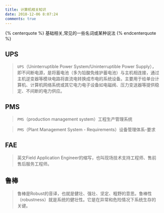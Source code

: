 ```yaml
---
title: 计算机相关知识
date: 2018-12-06 8:07:24
comments: true
---
```


{% centerquote %} 基础相关,常见的一些名词或某种说法 {% endcenterquote %}


## UPS

>`UPS`（Uninterruptible Power System/Uninterruptible Power Supply），即不间断电源，是将蓄电池（多为铅酸免维护蓄电池）与主机相连接，通过主机逆变器等模块电路将直流电转换成市电的系统设备。主要用于给单台计算机、计算机网络系统或其它电力电子设备如电磁阀、压力变送器等提供稳定、不间断的电力供应。


## PMS

> `PMS`（production management system）工程生产管理系统

> `PMS`（Plant Management System - Requirements）设备管理体系-要求


## FAE

> 英文Field Application Engineer的缩写，也叫现场技术支持工程师、售前售后服务工程师。

## 鲁棒

>鲁棒是Robust的音译，也就是健壮、强壮、坚定、粗野的意思。鲁棒性（robustness）就是系统的健壮性。它是在异常和危险情况下系统生存的关键。
